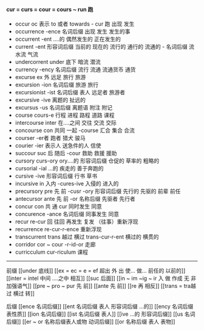 #### cur = curs = cour = cours ~ run 跑

- occur  oc 表示 to 或者 towards  - cur 跑   出现 发生
- occurrence -ence 名词后缀 出现 发生 发生的事
- occurrent -ent ....的 偶然发生的 正在发生的
- current -ent 形容词后缀  当前的 现在的 流行的 通行的 流通的  - 名词后缀  流 水流 气流
- undercorrent under 底下 暗流 潜流  
- currency -ency 名词后缀 流行 流通 流通货币  通货
- excurse  ex  外  远足 旅行 旅游
- excursion  -ion 名词后缀 旅游 旅行
- excursionist -ist 名词后缀    表人 远足者  旅游者
- excursive -ive  离题的  扯远的
- excursus -us 名词后缀 离题语 附注 附记
- course  cours-e 行程  进程 路程 道路 课程
- intercourse inter 在....之间 交往 交流  交际
- concourse con 共同 一起   -course  汇合 集合  合流
- courser -er者  跑者 猎犬 骏马
- courier -ier 表示人 送急件的人 信使
- succour suc 后 随后 -cour 救助 救援 援助
- cursory curs-ory ory....的 形容词后缀  仓促的 草率的 粗略的
- cursorial -ial ...的 疾走的  善于奔跑的 
- cursive -ive 形容词后缀 行书 草书 
- incursive in 入内 -cures-ive 入侵的 进入的
- precursory pre 先 前 -cusr -ory 形容词后缀 先行的 先驱的 前辈  前任
- antecursor ante 先 前 -or 名称后缀 先驱者 先行者
- concur con 共 通 cur 同时发生 同意
- concurence -ance 名词后缀   同事发生 同意
- recur  re-cur 回 往回  再发生 复发 （往事）重新浮现
- recurrence re-cur-r-ence 重新浮现
- transcurrent trans 越过 横过 trans-cur-r-ent 横过的 横贯的
- corridor cor ~ cour -r-id-or  走廊
- curricculum cur-riculum 课程

---
前缀
[[under 底线]]
[[ex  = ec = e = ef 超出 外 出 使... 做... 前任的 以前的]]
[[inter = intel 中间 ....之中 相互]]
[[suc 后面]]
[[in  ~ im ~ig ~ ir 入 做 作成  无 非 加强语气]]
[[pre  ~ pro ~ pur 先 前]]
[[ante 先 前]]
[[re  再  相反]]
[[trans  = tra越过 横过 转]]

后缀
[[ence 名词后缀]]
[[ent 名词后缀  表人 形容词后缀 ...的]]
[[ency 名词后缀 表性质]]
[[ion  名词后缀]]
[[ist  名词后缀 表人]]
[[ive ...的 形容词后缀]]
[[us  名词后缀]]
[[er  ~ or 名称后缀表人或物 动词后缀]]
[[or 名称后缀 表人 表物]]